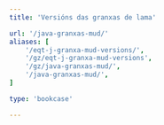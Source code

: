 ```yaml
---
title: 'Versións das granxas de lama'

url: '/java-granxas-mud/'
aliases: [
    '/eqt-j-granxa-mud-versions/',
    '/gz/eqt-j-granxa-mud-versions',
    '/gz/java-granxas-mud/',
    '/java-granxas-mud/',
]

type: 'bookcase'

---
```


